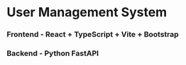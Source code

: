 # User Management System

### Frontend - React + TypeScript + Vite + Bootstrap

### Backend - Python FastAPI
